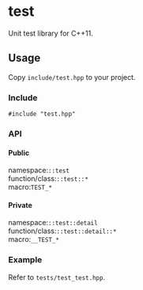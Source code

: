 # test
Unit test library for C++11.  
## Usage
Copy `include/test.hpp` to your project.  
### Include
`#include "test.hpp"`  
### API
#### Public
namespace:`::test`  
function/class:`::test::*`  
macro:`TEST_*`  
#### Private
namespace:`::test::detail`  
function/class:`::test::detail::*`  
macro:`__TEST_*`  
### Example
Refer to `tests/test_test.hpp`.  
